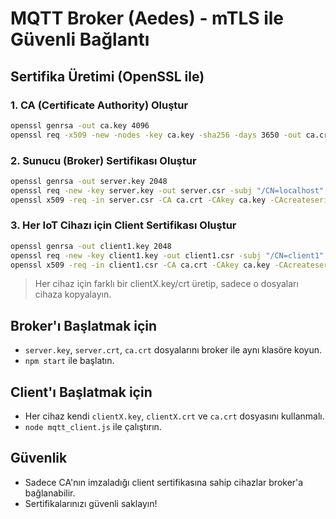 # MQTT Broker (Aedes) - mTLS ile Güvenli Bağlantı

## Sertifika Üretimi (OpenSSL ile)

### 1. CA (Certificate Authority) Oluştur
```sh
openssl genrsa -out ca.key 4096
openssl req -x509 -new -nodes -key ca.key -sha256 -days 3650 -out ca.crt -subj "/CN=MyIoTCA"
```

### 2. Sunucu (Broker) Sertifikası Oluştur
```sh
openssl genrsa -out server.key 2048
openssl req -new -key server.key -out server.csr -subj "/CN=localhost"
openssl x509 -req -in server.csr -CA ca.crt -CAkey ca.key -CAcreateserial -out server.crt -days 3650 -sha256
```

### 3. Her IoT Cihazı için Client Sertifikası Oluştur
```sh
openssl genrsa -out client1.key 2048
openssl req -new -key client1.key -out client1.csr -subj "/CN=client1"
openssl x509 -req -in client1.csr -CA ca.crt -CAkey ca.key -CAcreateserial -out client1.crt -days 3650 -sha256
```

> Her cihaz için farklı bir clientX.key/crt üretip, sadece o dosyaları cihaza kopyalayın.

## Broker'ı Başlatmak için
- `server.key`, `server.crt`, `ca.crt` dosyalarını broker ile aynı klasöre koyun.
- `npm start` ile başlatın.

## Client'ı Başlatmak için
- Her cihaz kendi `clientX.key`, `clientX.crt` ve `ca.crt` dosyasını kullanmalı.
- `node mqtt_client.js` ile çalıştırın.

## Güvenlik
- Sadece CA'nın imzaladığı client sertifikasına sahip cihazlar broker'a bağlanabilir.
- Sertifikalarınızı güvenli saklayın! 
